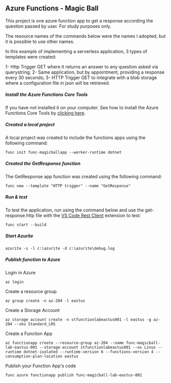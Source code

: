 ## Azure Functions - Magic Ball

This project is one azure function app to get a response according the question passed by user. For study purposes only.

The resource names of the commands below were the names I adopted, but it is possible to use other names.

In this example of implementing a serverless application, 3 types of templates were created:

1- Http Trigger GET where it returns an answer to any question asked via querystring;
2- Same application, but by appointment, providing a response every 30 seconds;
3- HTTP Trigger GET to integrate with a blob storage where a configuration file in json will be retrieved.

##### Install the Azure Functions Core Tools

If you have not installed it on your computer. See how to install the Azure Functions Core Tools by [clicking here](https://learn.microsoft.com/en-us/azure/azure-functions/functions-run-local?tabs=windows%2Cisolated-process%2Cnode-v4%2Cpython-v2%2Chttp-trigger%2Ccontainer-apps&pivots=programming-language-csharp#install-the-azure-functions-core-tools).

##### Created a local project

A local project was created to include the functions apps using the following command:

`func init func-magicballapp --worker-runtime dotnet`

##### Created the GetResponse function

The GetResponse app function was created using the following command:

`func new --template "HTTP trigger" --name "GetResponse"`

##### Run & test

To test the application, run using the command below and use the get-response.http file with the [VS Code Rest Client](https://marketplace.visualstudio.com/items?itemName=humao.rest-client) extension to test:

`func start --build`

##### Start Azurite

`azurite -s -l c:\azurite -d c:\azurite\debug.log`

##### Publish function to Azure

Login in Azure

`az login`

Create a resource group

`az group create -n az-204 -l eastus`

Create a Storage Account

`az storage account create -n stfunctionlabeastus001 -l eastus -g az-204 --sku Standard_LRS`

Create a Function App

`az functionapp create --resource-group az-204 --name func-magicball-lab-eastus-001 --storage-account stfunctionlabeastus001 --os Linux --runtime dotnet-isolated --runtime-version 6 --functions-version 4 --consumption-plan-location eastus`

Publish your Function App's code

`func azure functionapp publish func-magicball-lab-eastus-001`
